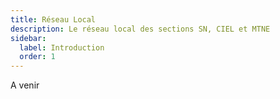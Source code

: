 ```yaml
---
title: Réseau Local
description: Le réseau local des sections SN, CIEL et MTNE
sidebar:
  label: Introduction
  order: 1
---
```


A venir